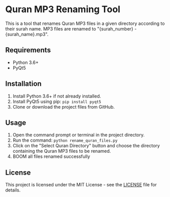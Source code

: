 <html>
<head>
	<title>Quran MP3 Renaming Tool</title>
</head>
<body>
	<h1>Quran MP3 Renaming Tool</h1>
	<p>This is a tool that renames Quran MP3 files in a given directory according to their surah name. MP3 files are renamed to "{surah_number} - {surah_name}.mp3".</p>
	<h2>Requirements</h2>
	<ul>
		<li>Python 3.6+</li>
		<li>PyQt5</li>
	</ul>
	<h2>Installation</h2>
	<ol>
		<li>Install Python 3.6+ if not already installed.</li>
		<li>Install PyQt5 using pip: <code>pip install pyqt5</code></li>
		<li>Clone or download the project files from GitHub.</li>
	</ol>
	<h2>Usage</h2>
	<ol>
		<li>Open the command prompt or terminal in the project directory.</li>
		<li>Run the command: <code>python rename_quran_files.py</code></li>
		<li>Click on the "Select Quran Directory" button and choose the directory containing the Quran MP3 files to be renamed.</li>
		<li>BOOM all files renamed successfully</li>
	</ol>
	<h2>License</h2>
	<p>This project is licensed under the MIT License - see the <a href="LICENSE">LICENSE</a> file for details.</p>
</body>
</html>
